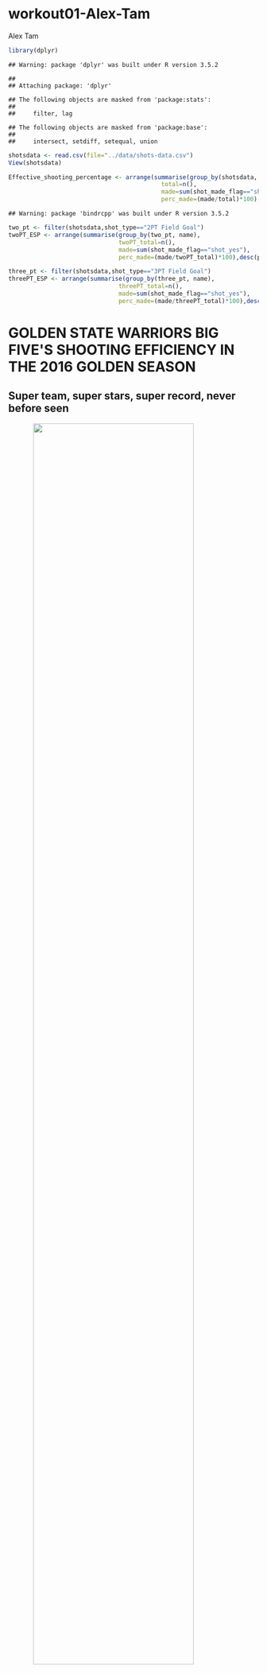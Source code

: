 workout01-Alex-Tam
================
Alex Tam

``` r
library(dplyr)
```

    ## Warning: package 'dplyr' was built under R version 3.5.2

    ## 
    ## Attaching package: 'dplyr'

    ## The following objects are masked from 'package:stats':
    ## 
    ##     filter, lag

    ## The following objects are masked from 'package:base':
    ## 
    ##     intersect, setdiff, setequal, union

``` r
shotsdata <- read.csv(file="../data/shots-data.csv")
View(shotsdata)

Effective_shooting_percentage <- arrange(summarise(group_by(shotsdata, name),
                                           total=n(),
                                           made=sum(shot_made_flag=="shot_yes"),
                                           perc_made=(made/total)*100),desc(perc_made))
```

    ## Warning: package 'bindrcpp' was built under R version 3.5.2

``` r
two_pt <- filter(shotsdata,shot_type=="2PT Field Goal")
twoPT_ESP <- arrange(summarise(group_by(two_pt, name),
                               twoPT_total=n(),
                               made=sum(shot_made_flag=="shot_yes"),
                               perc_made=(made/twoPT_total)*100),desc(perc_made))

three_pt <- filter(shotsdata,shot_type=="3PT Field Goal")
threePT_ESP <- arrange(summarise(group_by(three_pt, name),
                               threePT_total=n(),
                               made=sum(shot_made_flag=="shot_yes"),
                               perc_made=(made/threePT_total)*100),desc(perc_made))
```

GOLDEN STATE WARRIORS BIG FIVE'S SHOOTING EFFICIENCY IN THE 2016 GOLDEN SEASON
==============================================================================

**Super team, super stars, super record, never before seen**
------------------------------------------------------------

<img src="../images/The-Hamptons-Five.jpg" width="80%" style="display: block; margin: auto;" />

#### The Golden State Warriors' core players -- The Fantastic Four -- Kevin Durant, The Splash Brothers Klay Thompson and Stephen Curry, and Draymond Green, and the best sixth man Andre Iguodala have led the team to the 5th NBA Championship, with the best postseason record in NBA history by going 16-1.

#### The 2016-2017 NBA Champion had swept all the opposing teams with their terrifying and record breaking field goal efficiency. With the join of Kevin Durant, the former prince of Oklahoma City Thunder, the firepower of Golden State Warriors has risen from the 6th and 2nd and some 1st of different kind of field goal ranking to the leading firepower of the league, with multiple field goal percentage ranking the first.

``` r
Effective_shooting_percentage
```

    ## # A tibble: 5 x 4
    ##   name           total  made perc_made
    ##   <fct>          <int> <int>     <dbl>
    ## 1 Kevin Durant     915   495      54.1
    ## 2 Andre Iguodala   371   192      51.8
    ## 3 Klay Thompson   1220   575      47.1
    ## 4 Stephen Curry   1250   584      46.7
    ## 5 Draymond Green   578   245      42.4

``` r
twoPT_ESP
```

    ## # A tibble: 5 x 4
    ##   name           twoPT_total  made perc_made
    ##   <fct>                <int> <int>     <dbl>
    ## 1 Andre Iguodala         210   134      63.8
    ## 2 Kevin Durant           643   390      60.7
    ## 3 Stephen Curry          563   304      54.0
    ## 4 Klay Thompson          640   329      51.4
    ## 5 Draymond Green         346   171      49.4

``` r
threePT_ESP
```

    ## # A tibble: 5 x 4
    ##   name           threePT_total  made perc_made
    ##   <fct>                  <int> <int>     <dbl>
    ## 1 Klay Thompson            580   246      42.4
    ## 2 Stephen Curry            687   280      40.8
    ## 3 Kevin Durant             272   105      38.6
    ## 4 Andre Iguodala           161    58      36.0
    ## 5 Draymond Green           232    74      31.9

<img src="../images/Rplot.jpeg" width="80%" style="display: block; margin: auto;" />

#### Each player in Golden State Warriors have finished the job efficiently, as we can see from the above statistics.

#### In this article, we will focus on the players' effective shooting percentage, comparing them with each other, and as a team overall. Then, we will analyse each player's shooting habits as well as their comfortable area of shooting on the court.

<img src="../images/KD.jpg" width="80%" style="display: block; margin: auto;" />

#### Kevin Durant has made 915 shots, 495 of them were successfully made, with an effective shooting percentage of 54.098%, and had become the leading player in Golden State Warriors in effective shooting. Breaking down the statistics, Kevin Durant shoots the most effectively in mid range and two points range shooting, with the twoPT effective shooting of 60.65%, making him the second highest two points effective shooting player in the team. In terms of 3 pointers, Kevin did not do as well as the the splash brothers in the team, with only 38.6% of three points effective shooting, which makes him ranking the third in the team of 3 points effective shooting. Although it is comparable to the team that is well known for its 3 points firepower.

#### From the shot chart above we can also see that most of KD's shots were made within the three-point-line, with 60.65% of accuracy, we can conclude that KD is almost unguardable within the three-point-line, becuase of his accuracy body length and basketball techniques.

<img src="../images/SC.jpg" width="80%" style="display: block; margin: auto;" />

#### Stephen Curry, in contrast of Durant, leads the team with the second highest three points effective shooting of 40.75%. This record is monstrous becuase almost half of the time Steph makes 3 pointers successfully. Although he only ranks the second in the team of three points effective shooting, his outstanding performance and firepower and miracle has made him the most terrifying player in the League. However, he ranks the third in the team in two points effective shooting, with 54.00% according to statistics, this maybe due to the increased defence from the opposing teams to Steph, preventing him from shooting in a comfortable spot. He ranks the forth in the fantastic four in the overall effective shooting percentage

#### From the shooting chart, we see that Steph made most of his shots in mid to long range (outside of the three-point-line), his style seems to be more of shooting and less of contacting. He seems to be very accurate at the 45 degrees angle, as we can see that the blue dots (successful shots) are densed in that area.

<img src="../images/KT.jpg" width="80%" style="display: block; margin: auto;" />

#### Klay Thompson, one of the Splash Brothers, has an effective shooting percentage of 47.13%, which makes him third most effective shooting player in the team. He is the forth most effective 2PT shooting player (51.41%) and is ranking the first on the most effective 3PT shooting player (42.41%)in the team. His shoots more in 2-point range on the court, contrastin to Steph, who shoots more at the 3-point range.

#### Klay's shooting habit can be seen from the shooting chart. He shot almost everywhere on the court, outside or inside on the three-point-line. He can do long, mid, and close range shooting.

<img src="../images/DG.jpg" width="80%" style="display: block; margin: auto;" />

#### Draymond Green due to his position, he focuses more on defense. Comparing to other players, he has the lowest shooting effectiveness, with 42.39%; 49.42% 2-point and 31.90% 3-point shooting effectiveness. But as a power forward, his statistics is still terrifying.

#### From the shot chart, we can see that Green shoots mostly under the basket. With this amount of 2PT effective shooting and a good defensive player, he won the NBA Defensive Player of the year.

<img src="../images/AI.jpg" width="80%" style="display: block; margin: auto;" />

#### Andre-iguodala is the sixth man of the team Golden State Warriors. His position is a shooting guard. Surprisingly he is the second most effective shooting player in the team, with 51.75%. He also ranks the first in 2-point and the forth in 3-point effective shooting, with 63.81% and 36.02% respectively. This statistics has shown his quality as a sixth man. He does not go on court often, but once he does, he scores effectively.

#### According the the shot chart, the shots he made (total number of dots) are far less dense than the other players, due to the reason that he stays more in bench than the other four players. However, we can still see that once he is on court, he can shoot from close to long range, with a fair accuracy.

To summarise, the Golden State Warriors dynasty will continue as long as all the players keep improving and stay healthy. GSW will be more terrifying next year once KD has a more deepened bonding with the team, and once they finish preparing and training for the next season. They can work more on their defensive play as well, in that case, they will be a well-rounded team which excels in both offensive and defensive play.
-----------------------------------------------------------------------------------------------------------------------------------------------------------------------------------------------------------------------------------------------------------------------------------------------------------------------------------------------------------------------------------------------------------------------------------------
